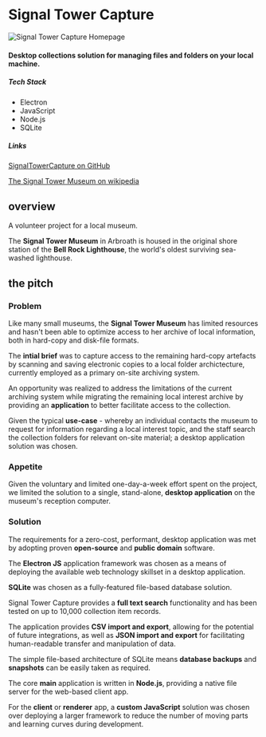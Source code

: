 # Signal Tower Capture
![Signal Tower Capture Homepage](/imgs/stc-homepage.jpg)
#### Desktop collections solution for managing files and folders on your local machine.

##### Tech Stack

- Electron 
- JavaScript 
- Node.js 
- SQLite

##### Links

[SignalTowerCapture on GitHub](https://github.com/kevinjapan/SignalTowerCapture)

[The Signal Tower Museum on wikipedia](https://en.wikipedia.org/wiki/Signal_Tower_Museum)

## overview

A volunteer project for a local museum. 

The **Signal Tower Museum** in Arbroath is housed in the original shore station of the 
**Bell Rock Lighthouse**, the world's oldest surviving sea-washed lighthouse.




## the pitch

### Problem
Like many small museums, the **Signal Tower Museum** has limited resources 
and hasn't been able to optimize access to her archive of local
information, both in hard-copy and disk-file formats.
            
The **intial brief** was to capture access to the remaining hard-copy artefacts
by scanning and saving electronic copies to a local folder archictecture,
currently employed as a primary on-site archiving system.

An opportunity was realized to address the limitations of the
current archiving system while migrating the remaining local interest
archive by providing an **application** to better facilitate access to the collection.

Given the typical **use-case** - whereby an individual contacts the museum to request for
information regarding a local interest topic, and the staff search the collection folders
for relevant on-site material; a desktop application solution was chosen.


### Appetite
Given the voluntary and limited one-day-a-week effort spent on the project,
we limited the solution to a single, stand-alone, **desktop application** on the museum's
reception computer. 


### Solution
The requirements for a zero-cost, performant, desktop application was met by 
adopting proven **open-source** and **public domain** software.

The **Electron JS** application framework was chosen as a means of deploying the
available web technology skillset in a desktop application. 

**SQLite** was chosen as a fully-featured file-based database solution.

Signal Tower Capture provides a **full text search** functionality and has been
tested on up to 10,000 collection item records.

The application provides **CSV import and export**, allowing for the potential
of future integrations, as well as **JSON import and export** for facilitating
human-readable transfer and manipulation of data.

The simple file-based architecture of SQLite means **database backups** and
**snapshots** can be easily taken as required.

The core **main** application is written in **Node.js**, providing a native
file server for the web-based client app.

For the **client** or **renderer** app, a **custom JavaScript** solution was chosen over
deploying a larger framework to reduce the number of moving parts and learning curves during development.
